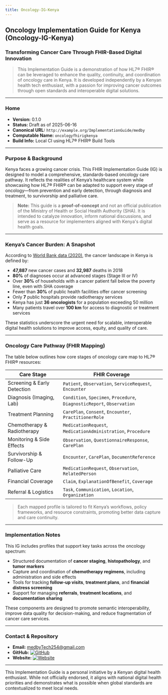 ```yaml
---
title: Oncology-IG-Kenya
---
```


## Oncology Implementation Guide for Kenya (Oncology-IG-Kenya)

### Transforming Cancer Care Through FHIR-Based Digital Innovation

> This Implementation Guide is a demonstration of how HL7® FHIR® can be leveraged to enhance the quality, continuity, and coordination of oncology care in Kenya. It is developed independently by a Kenyan health tech enthusiast, with a passion for improving cancer outcomes through open standards and interoperable digital solutions.

---

### Home

- **Version:** 0.1.0  
- **Status:** Draft as of 2025-06-16  
- **Canonical URL:** `http://example.org/ImplementationGuide/medby`  
- **Computable Name:** `oncologyfhirigkenya`  
- **Build Info:** Local CI using HL7® FHIR® Build Tools

---

### Purpose & Background

Kenya faces a growing cancer crisis. This FHIR Implementation Guide (IG) is designed to model a comprehensive, standards-based oncology care pathway. It reflects the realities of Kenya’s healthcare system while showcasing how HL7® FHIR® can be adapted to support every stage of oncology—from prevention and early detection, through diagnosis and treatment, to survivorship and palliative care.

> **Note:** This guide is a **proof-of-concept** and not an official publication of the Ministry of Health or Social Health Authority (SHA). It is intended to catalyze innovation, inform national discussions, and serve as a resource for implementers aligned with Kenya's digital health goals.

---

### Kenya’s Cancer Burden: A Snapshot

According to [World Bank data (2020)](https://documents1.worldbank.org/curated/en/964571592290457869/pdf/Economic-and-Social-Consequences-of-Cancer-in-Kenya-Case-Studies-of-Selected-Households.pdf), the cancer landscape in Kenya is defined by:

- **47,887** new cancer cases and **32,987** deaths in 2018  
- **80%** of diagnoses occur at advanced stages (Stage III or IV)  
- Over **30%** of households with a cancer patient fall below the poverty line, even with SHA coverage  
- Fewer than **30%** of public health facilities offer cancer screening  
- Only **7** public hospitals provide radiotherapy services  
- Kenya has just **36 oncologists** for a population exceeding 50 million  
- Many patients travel over **100 km** for access to diagnostic or treatment services  

These statistics underscore the urgent need for scalable, interoperable digital health solutions to improve access, equity, and quality of care.

---

### Oncology Care Pathway (FHIR Mapping)

The table below outlines how core stages of oncology care map to HL7® FHIR® resources:

| Care Stage                   | FHIR Coverage |
|-----------------------------|---------------|
| Screening & Early Detection | `Patient`, `Observation`, `ServiceRequest`, `Encounter` |
| Diagnosis (Imaging, Lab)    | `Condition`, `Specimen`, `Procedure`, `DiagnosticReport`, `Observation` |
| Treatment Planning          | `CarePlan`, `Consent`, `Encounter`, `PractitionerRole` |
| Chemotherapy & Radiotherapy | `MedicationRequest`, `MedicationAdministration`, `Procedure` |
| Monitoring & Side Effects   | `Observation`, `QuestionnaireResponse`, `CarePlan` |
| Survivorship & Follow-Up    | `Encounter`, `CarePlan`, `DocumentReference` |
| Palliative Care             | `MedicationRequest`, `Observation`, `RelatedPerson` |
| Financial Coverage          | `Claim`, `ExplanationOfBenefit`, `Coverage` |
| Referral & Logistics        | `Task`, `Communication`, `Location`, `Organization` |

> Each mapped profile is tailored to fit Kenya’s workflows, policy frameworks, and resource constraints, promoting better data capture and care continuity.

---

### Implementation Notes

This IG includes profiles that support key tasks across the oncology spectrum:

- Structured documentation of **cancer staging**, **histopathology**, and **tumor markers**
- Capture and coordination of **chemotherapy regimens**, including administration and side effects
- Tools for tracking **follow-up visits**, **treatment plans**, and **financial distress screening**
- Support for managing **referrals**, **treatment locations**, and **documentation sharing**

These components are designed to promote semantic interoperability, improve data quality for decision-making, and reduce fragmentation of cancer care services.

---

### Contact & Repository

- **Email:** medbyTech254@gmail.com  
- **GitHub:** [![GitHub](https://img.shields.io/badge/github-steve--macharia--Oncology--IG--Kenya-blue?logo=github)](https://github.com/steve-macharia)  
- **Website:** [![Website](https://img.shields.io/badge/website-medby--tech.netlify.app-brightgreen?logo=netlify)](https://medby-tech.netlify.app/)

---

This Implementation Guide is a personal initiative by a Kenyan digital health enthusiast. While not officially endorsed, it aligns with national digital health priorities and demonstrates what is possible when global standards are contextualized to meet local needs.
